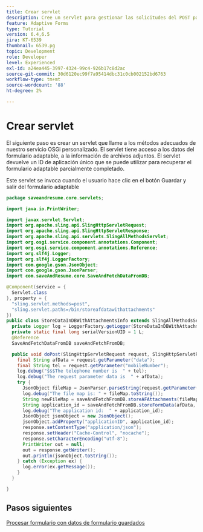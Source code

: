 ```yaml
---
title: Crear servlet
description: Cree un servlet para gestionar las solicitudes del POST para guardar los datos del formulario
feature: Adaptive Forms
type: Tutorial
version: 6.4,6.5
jira: KT-6539
thumbnail: 6539.pg
topic: Development
role: Developer
level: Experienced
exl-id: a24ea445-3997-4324-99c4-926b17c8d2ac
source-git-commit: 30d6120ec99f7a95414dbc31c0cb002152bd6763
workflow-type: tm+mt
source-wordcount: '88'
ht-degree: 2%

---
```


# Crear servlet

El siguiente paso es crear un servlet que llame a los métodos adecuados de nuestro servicio OSGi personalizado. El servlet tiene acceso a los datos del formulario adaptable, a la información de archivos adjuntos. El servlet devuelve un ID de aplicación único que se puede utilizar para recuperar el formulario adaptable parcialmente completado.

Este servlet se invoca cuando el usuario hace clic en el botón Guardar y salir del formulario adaptable

```java
package saveandresume.core.servlets;

import java.io.PrintWriter;

import javax.servlet.Servlet;
import org.apache.sling.api.SlingHttpServletRequest;
import org.apache.sling.api.SlingHttpServletResponse;
import org.apache.sling.api.servlets.SlingAllMethodsServlet;
import org.osgi.service.component.annotations.Component;
import org.osgi.service.component.annotations.Reference;
import org.slf4j.Logger;
import org.slf4j.LoggerFactory;
import com.google.gson.JsonObject;
import com.google.gson.JsonParser;
import com.saveAndResume.core.SaveAndFetchDataFromDB;

@Component(service = {
  Servlet.class
}, property = {
  "sling.servlet.methods=post",
  "sling.servlet.paths=/bin/storeafdatawithattachments"
})
public class StoreDataInDBWithAttachmentsInfo extends SlingAllMethodsServlet {
  private Logger log = LoggerFactory.getLogger(StoreDataInDBWithAttachmentsInfo.class);
  private static final long serialVersionUID = 1 L;
  @Reference
  SaveAndFetchDataFromDB saveAndFetchFromDB;

  public void doPost(SlingHttpServletRequest request, SlingHttpServletResponse response) {
    final String afData = request.getParameter("data");
    final String tel = request.getParameter("mobileNumber");
    log.debug("$$$The telephone number is  " + tel);
    log.debug("The request parameter data is  " + afData);
    try {
      JsonObject fileMap = JsonParser.parseString(request.getParameter("fileMap")).getAsJsonObject();
      log.debug("The file map is: " + fileMap.toString());
      String newFileMap = saveAndFetchFromDB.storeAFAttachments(fileMap, request);
      String application_id = saveAndFetchFromDB.storeFormData(afData, newFileMap, tel);
      log.debug("The application id:  " + application_id);
      JsonObject jsonObject = new JsonObject();
      jsonObject.addProperty("applicationID", application_id);
      response.setContentType("application/json");
      response.setHeader("Cache-Control", "nocache");
      response.setCharacterEncoding("utf-8");
      PrintWriter out = null;
      out = response.getWriter();
      out.println(jsonObject.toString());
    } catch (Exception ex) {
      log.error(ex.getMessage());
    }
  }

}
```

## Pasos siguientes

[Procesar formulario con datos de formulario guardados](./retrieve-saved-form.md)
